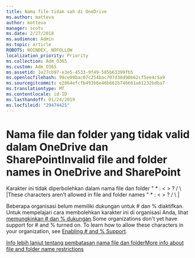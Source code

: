 ```yaml
---
title: Nama file tidak sah di OneDrive
ms.author: matteva
author: matteva
manager: scotv
ms.date: 2/27/2018
ms.audience: Admin
ms.topic: article
ROBOTS: NOINDEX, NOFOLLOW
localization_priority: Priority
ms.collection: Adm_O365
ms.custom: Adm_O365
ms.assetid: 1e27cb97-e3e5-4533-9f49-585b63399fb5
ms.openlocfilehash: 99ce99bac07c254bac707d38d98b62cf5ee4c5a9
ms.sourcegitcommit: e2864efcfb493b6e46b662b746661a61232bdba7
ms.translationtype: MT
ms.contentlocale: id-ID
ms.lasthandoff: 01/24/2019
ms.locfileid: "29474425"
---
```

# <a name="invalid-file-and-folder-names-in-onedrive-and-sharepoint"></a><span data-ttu-id="8ab99-102">Nama file dan folder yang tidak valid dalam OneDrive dan SharePoint</span><span class="sxs-lookup"><span data-stu-id="8ab99-102">Invalid file and folder names in OneDrive and SharePoint</span></span>

<span data-ttu-id="8ab99-p101">Karakter ini tidak diperbolehkan dalam nama file dan folder " \* : \< \> ? / \ |</span><span class="sxs-lookup"><span data-stu-id="8ab99-p101">These characters aren't allowed in file and folder names " \* : \< \> ? / \ |</span></span> 
  
<span data-ttu-id="8ab99-p102">Beberapa organisasi belum memiliki dukungan untuk # dan % diaktifkan. Untuk mempelajari cara membolehkan karakter ini di organisasi Anda, lihat [memungkinkan # dan % dukungan](https://go.microsoft.com/fwlink/?linkid=862611).</span><span class="sxs-lookup"><span data-stu-id="8ab99-p102">Some organizations don't yet have support for # and % turned on. To learn how to allow these characters in your organization, see [Enabling # and % Support](https://go.microsoft.com/fwlink/?linkid=862611).</span></span> 
  
[<span data-ttu-id="8ab99-107">Info lebih lanjut tentang pembatasan nama file dan folder</span><span class="sxs-lookup"><span data-stu-id="8ab99-107">More info about file and folder name restrictions</span></span>](https://go.microsoft.com/fwlink/?linkid=866430)
  

